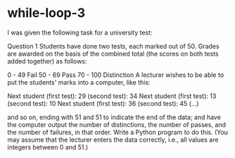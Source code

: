 # while-loop-3

I was given the following task for a university test:

Question 1
Students have done two tests, each marked out of 50. Grades are awarded on the basis of the combined total (the scores on both tests added together) as follows:

 0 -  49  Fail
50 -  69  Pass
70 - 100  Distinction
A lecturer wishes to be able to put the students' marks into a computer, like this:

Next student (first test): 29
(second test): 34
Next student (first test): 13
(second test): 10
Next student (first test): 36
(second test): 45
(...)


and so on, ending with 51 and 51 to indicate the end of the data; and have the computer output the number of distinctions, the number of passes, and the number of failures, in that order. Write a Python program to do this. (You may assume that the lecturer enters the data correctly, i.e., all values are integers between 0 and 51.)
